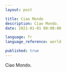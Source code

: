 ```yaml
---
layout: post

title: Ciao Mondo
description: Ciao Mondo.
date: 2021-01-01 00:00:00

language: fr
language_reference: world

published: true
---
```


Ciao Mondo.